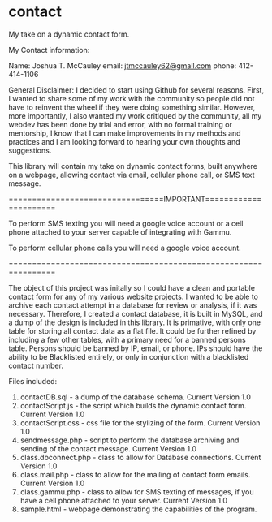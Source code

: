 contact
=======

My take on a dynamic contact form.

My Contact information:

Name: Joshua T. McCauley
email: jtmccauley62@gmail.com
phone: 412-414-1106

General Disclaimer:  I decided to start using Github for several reasons.  First, I wanted to share some of my work with the community so people did not have to reinvent the wheel if they were doing something similar.  However, more importantly, I also wanted my work critiqued by the community, all my webdev has been done by trial and error, with no formal training or mentorship, I know that I can make improvements in my methods and practices and I am looking forward to hearing your own thoughts and suggestions.

This library will contain my take on dynamic contact forms, built anywhere on a webpage, allowing contact via email, cellular phone call, or SMS text message.

=================================IMPORTANT======================

To perform SMS texting you will need a google voice account or a cell phone attached to your server capable of integrating with Gammu.

To perform cellular phone calls you will need a google voice account.

================================================================

The object of this project was initally so I could have a clean and portable contact form for any of my various website projects.  I wanted to be able to archive each contact attempt in a database for review or analysis, if it was necessary. Therefore, I created a contact database, it is built in MySQL, and a dump of the design is included in this library.  It is primative, with only one table for storing all contact data as a flat file.  It could be further refined by including a few other tables, with a primary need for a banned persons table.  Persons should be banned by IP, email, or phone.  IPs should have the ability to be Blacklisted entirely, or only in conjunction with a blacklisted contact number.

Files included:
1. contactDB.sql - a dump of the database schema. Current Version 1.0
2. contactScript.js - the script which builds the dynamic contact form. Current Version 1.0
3. contactScript.css - css file for the stylizing of the form. Current Version 1.0
4. sendmessage.php - script to perform the database archiving and sending of the contact message. Current Version 1.0
5. class.dbconnect.php - class to allow for Database connections. Current Version 1.0
6. class.mail.php - class to allow for the mailing of contact form emails. Current Version 1.0
7. class.gammu.php - class to allow for SMS texting of messages, if you have a cell phone attached to your server. Current Version 1.0
8. sample.html - webpage demonstrating the capabilities of the program.


